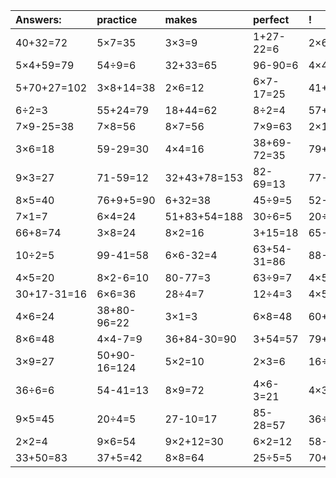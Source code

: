 | Answers: | practice | makes | perfect | ! |
| :--- | :--- | :--- | :--- | :--- |
| 40+32=72 | 5×7=35 | 3×3=9 | 1+27-22=6 | 2×6+61=73 | 
| 5×4+59=79 | 54÷9=6 | 32+33=65 | 96-90=6 | 4×4+59=75 | 
| 5+70+27=102 | 3×8+14=38 | 2×6=12 | 6×7-17=25 | 41+50=91 | 
| 6÷2=3 | 55+24=79 | 18+44=62 | 8÷2=4 | 57+11+70=138 | 
| 7×9-25=38 | 7×8=56 | 8×7=56 | 7×9=63 | 2×1=2 | 
| 3×6=18 | 59-29=30 | 4×4=16 | 38+69-72=35 | 79+15=94 | 
| 9×3=27 | 71-59=12 | 32+43+78=153 | 82-69=13 | 77-44=33 | 
| 8×5=40 | 76+9+5=90 | 6+32=38 | 45÷9=5 | 52-2=50 | 
| 7×1=7 | 6×4=24 | 51+83+54=188 | 30÷6=5 | 20÷5=4 | 
| 66+8=74 | 3×8=24 | 8×2=16 | 3+15=18 | 65-33=32 | 
| 10÷2=5 | 99-41=58 | 6×6-32=4 | 63+54-31=86 | 88-12=76 | 
| 4×5=20 | 8×2-6=10 | 80-77=3 | 63÷9=7 | 4×5-13=7 | 
| 30+17-31=16 | 6×6=36 | 28÷4=7 | 12÷4=3 | 4×5-12=8 | 
| 4×6=24 | 38+80-96=22 | 3×1=3 | 6×8=48 | 60+35+9=104 | 
| 8×6=48 | 4×4-7=9 | 36+84-30=90 | 3+54=57 | 79+90-51=118 | 
| 3×9=27 | 50+90-16=124 | 5×2=10 | 2×3=6 | 16÷2=8 | 
| 36÷6=6 | 54-41=13 | 8×9=72 | 4×6-3=21 | 4×3=12 | 
| 9×5=45 | 20÷4=5 | 27-10=17 | 85-28=57 | 36÷9=4 | 
| 2×2=4 | 9×6=54 | 9×2+12=30 | 6×2=12 | 58-7=51 | 
| 33+50=83 | 37+5=42 | 8×8=64 | 25÷5=5 | 70+42+76=188 | 
